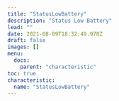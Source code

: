 ```yaml
---
title: "StatusLowBattery"
description: "Status Low Battery"
lead: ""
date: 2021-08-09T18:32:49.978Z
draft: false
images: []
menu:
  docs:
    parent: "characteristic"
toc: true
characteristic:
  name: "StatusLowBattery"
---
```

